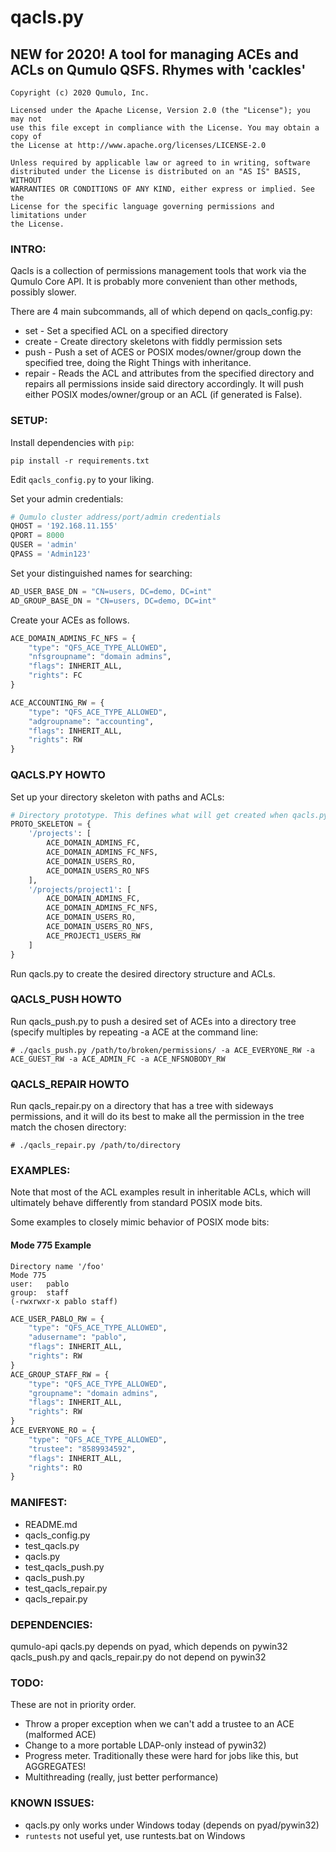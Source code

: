 # qacls.py
## NEW for 2020! A tool for managing ACEs and ACLs on Qumulo QSFS. Rhymes with 'cackles'

```
Copyright (c) 2020 Qumulo, Inc.

Licensed under the Apache License, Version 2.0 (the "License"); you may not
use this file except in compliance with the License. You may obtain a copy of
the License at http://www.apache.org/licenses/LICENSE-2.0

Unless required by applicable law or agreed to in writing, software
distributed under the License is distributed on an "AS IS" BASIS, WITHOUT
WARRANTIES OR CONDITIONS OF ANY KIND, either express or implied. See the
License for the specific language governing permissions and limitations under
the License.
```

### INTRO:

Qacls is a collection of permissions management tools that work via the Qumulo
Core API. It is probably more convenient than other methods, possibly slower.

There are 4 main subcommands, all of which depend on qacls_config.py:

* set - Set a specified ACL on a specified directory
* create - Create directory skeletons with fiddly permission sets
* push - Push a set of ACES or POSIX modes/owner/group down the
specified tree, doing the Right Things with inheritance.
* repair - Reads the ACL and attributes from the specified directory and
repairs all permissions inside said directory accordingly. It will push either
POSIX modes/owner/group or an ACL (if generated is False).

### SETUP:

Install dependencies with `pip`:

```
pip install -r requirements.txt
```

Edit `qacls_config.py` to your liking.

Set your admin credentials:

```python
# Qumulo cluster address/port/admin credentials
QHOST = '192.168.11.155'
QPORT = 8000
QUSER = 'admin'
QPASS = 'Admin123'
```

Set your distinguished names for searching:

```python
AD_USER_BASE_DN = "CN=users, DC=demo, DC=int"
AD_GROUP_BASE_DN = "CN=users, DC=demo, DC=int"
```

Create your ACEs as follows.

```python
ACE_DOMAIN_ADMINS_FC_NFS = {
    "type": "QFS_ACE_TYPE_ALLOWED",
    "nfsgroupname": "domain admins",
    "flags": INHERIT_ALL,
    "rights": FC
}

ACE_ACCOUNTING_RW = {
    "type": "QFS_ACE_TYPE_ALLOWED",
    "adgroupname": "accounting",
    "flags": INHERIT_ALL,
    "rights": RW
}
```

### QACLS.PY HOWTO

Set up your directory skeleton with paths and ACLs:

```python
# Directory prototype. This defines what will get created when qacls.py is run from the command-line.
PROTO_SKELETON = {
    '/projects': [
        ACE_DOMAIN_ADMINS_FC,
        ACE_DOMAIN_ADMINS_FC_NFS,
        ACE_DOMAIN_USERS_RO,
        ACE_DOMAIN_USERS_RO_NFS
    ],
    '/projects/project1': [
        ACE_DOMAIN_ADMINS_FC,
        ACE_DOMAIN_ADMINS_FC_NFS,
        ACE_DOMAIN_USERS_RO,
        ACE_DOMAIN_USERS_RO_NFS,
        ACE_PROJECT1_USERS_RW
    ]
}
```

Run qacls.py to create the desired directory structure and ACLs.

### QACLS_PUSH HOWTO

Run qacls_push.py to push a desired set of ACEs into a directory tree (specify
multiples by repeating -a ACE at the command line:

```
# ./qacls_push.py /path/to/broken/permissions/ -a ACE_EVERYONE_RW -a ACE_GUEST_RW -a ACE_ADMIN_FC -a ACE_NFSNOBODY_RW
```

### QACLS_REPAIR HOWTO

Run qacls_repair.py on a directory that has a tree with sideways permissions,
and it will do its best to make all the permission in the tree match the
chosen directory:

```
# ./qacls_repair.py /path/to/directory
```

### EXAMPLES:

Note that most of the ACL examples result in inheritable ACLs, which will
ultimately behave differently from standard POSIX mode bits.

Some examples to closely mimic behavior of POSIX mode bits:

#### Mode 775 Example

```
Directory name '/foo'
Mode 775
user:   pablo
group:  staff
(-rwxrwxr-x pablo staff)
```

```python
ACE_USER_PABLO_RW = {
    "type": "QFS_ACE_TYPE_ALLOWED",
    "adusername": "pablo",
    "flags": INHERIT_ALL,
    "rights": RW
}
ACE_GROUP_STAFF_RW = {
    "type": "QFS_ACE_TYPE_ALLOWED",
    "groupname": "domain admins",
    "flags": INHERIT_ALL,
    "rights": RW
}
ACE_EVERYONE_RO = {
    "type": "QFS_ACE_TYPE_ALLOWED",
    "trustee": "8589934592",
    "flags": INHERIT_ALL,
    "rights": RO
}
```

### MANIFEST:

* README.md
* qacls_config.py
* test_qacls.py
* qacls.py
* test_qacls_push.py
* qacls_push.py
* test_qacls_repair.py
* qacls_repair.py


### DEPENDENCIES:

qumulo-api
qacls.py depends on pyad, which depends on pywin32
qacls_push.py and qacls_repair.py do not depend on pywin32

### TODO:

These are not in priority order.

* Throw a proper exception when we can't add a trustee to an ACE (malformed ACE)
* Change to a more portable LDAP-only instead of pywin32)
* Progress meter. Traditionally these were hard for jobs like this, but AGGREGATES!
* Multithreading (really, just better performance)

### KNOWN ISSUES:

* qacls.py only works under Windows today (depends on pyad/pywin32)
* `runtests` not useful yet, use runtests.bat on Windows
